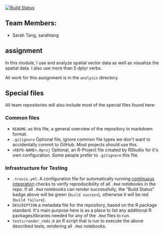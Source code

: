 
[![Build Status](https://travis-ci.com/espm-157/final-project-individual-option-sarahtang.svg?token=N7vjQnawxqcEd7wx9dvu&branch=master)](https://travis-ci.com/espm-157/final-project-individual-option-sarahtang)

## Team Members:

- Sarah Tang, sarahtang

## assignment

In this module, I use and analyze spatial vector data as well as visualize the spatial data. I also use more than 5 dplyr verbs.

All work for this assignment is in the `analysis` directory.

## Special files

All team repositories will also include most of the special files found here:

### Common files

- `README.md` this file, a general overview of the repository in markdown format.  
- `.gitignore` Optional file, ignore common file types we don't want to accidentally commit to GitHub. Most projects should use this. 
- `<REPO-NAME>.Rproj` Optional, an R-Project file created by RStudio for it's own configuration.  Some people prefer to `.gitignore` this file.


### Infrastructure for Testing

- `.travis.yml`: A configuration file for automatically running [continuous integration](https://travis-ci.com) checks to verify reproducibility of all `.Rmd` notebooks in the repo.  If all `.Rmd` notebooks can render successfully, the "Build Status" badge above will be green (`build success`), otherwise it will be red (`build failure`).  
- `DESCRIPTION` a metadata file for the repository, based on the R package standard. It's main purpose here is as a place to list any additional R packages/libraries needed for any of the `.Rmd` files to run.
- `tests/render_rmds.R` an R script that is run to execute the above described tests, rendering all `.Rmd` notebooks. 




